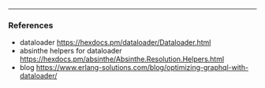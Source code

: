 
---

### References

- dataloader <https://hexdocs.pm/dataloader/Dataloader.html>
- absinthe helpers for dataloader <https://hexdocs.pm/absinthe/Absinthe.Resolution.Helpers.html>
- blog https://www.erlang-solutions.com/blog/optimizing-graphql-with-dataloader/